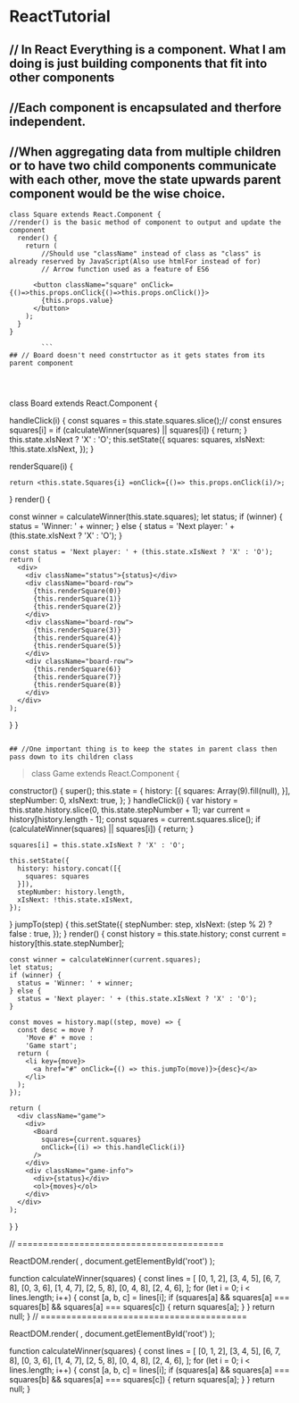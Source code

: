 # ReactTutorial


## // In React Everything is a component. What I am doing is just building components that fit into other components

## //Each component is encapsulated and therfore independent.

## //When aggregating data from multiple children or to have two child components communicate with each other, move the state upwards parent component would be the wise choice.

```
class Square extends React.Component {    
//render() is the basic method of component to output and update the component
  render() {
    return (
        //Should use "className" instead of class as "class" is already reserved by JavaScript(Also use htmlFor instead of for)
        // Arrow function used as a feature of ES6

      <button className="square" onClick={()=>this.props.onClick{()=>this.props.onClick()}>
        {this.props.value}
      </button>
    );
  }
}

        ```
## // Board doesn't need constrtuctor as it gets states from its parent component




```
class Board extends React.Component {

handleClick(i) {
  const squares = this.state.squares.slice();// const ensures  squares[i] = 
    if (calculateWinner(squares) || squares[i]) {
    return;
  }
  this.state.xIsNext ? 'X' : 'O';
  this.setState({
    squares: squares,
    xIsNext: !this.state.xIsNext,
  });
}
                
  renderSquare(i) {
    
    return <this.state.Squares{i} =onClick={()=> this.props.onClick(i)/>;
    
  }
  render() {
    
  const winner = calculateWinner(this.state.squares);
  let status;
  if (winner) {
    status = 'Winner: ' + winner;
  } else {
    status = 'Next player: ' + (this.state.xIsNext ? 'X' : 'O');
  }
 
        
            
    const status = 'Next player: ' + (this.state.xIsNext ? 'X' : 'O');
    return (
      <div>
        <div className="status">{status}</div>
        <div className="board-row">
          {this.renderSquare(0)}
          {this.renderSquare(1)}
          {this.renderSquare(2)}
        </div>
        <div className="board-row">
          {this.renderSquare(3)}
          {this.renderSquare(4)}
          {this.renderSquare(5)}
        </div>
        <div className="board-row">
          {this.renderSquare(6)}
          {this.renderSquare(7)}
          {this.renderSquare(8)}
        </div>
      </div>
    );
  }
}
```
               
## //One important thing is to keep the states in parent class then pass down to its children class

```
>class Game extends React.Component {
                   
  constructor() {
    super();
    this.state = {
      history: [{
        squares: Array(9).fill(null),
      }],
      stepNumber: 0,
      xIsNext: true,
    };
  }
  handleClick(i) {
    var history = this.state.history.slice(0, this.state.stepNumber + 1);
    var current = history[history.length - 1];
    const squares = current.squares.slice();
    if (calculateWinner(squares) || squares[i]) {
      return;
    }

    squares[i] = this.state.xIsNext ? 'X' : 'O';

    this.setState({
      history: history.concat([{
        squares: squares
      }]),
      stepNumber: history.length,
      xIsNext: !this.state.xIsNext,
    });
  }
  jumpTo(step) {
    this.setState({
      stepNumber: step,
      xIsNext: (step % 2) ? false : true,
    });
  }
  render() {
    const history = this.state.history;
    const current = history[this.state.stepNumber];

    const winner = calculateWinner(current.squares);
    let status;
    if (winner) {
      status = 'Winner: ' + winner;
    } else {
      status = 'Next player: ' + (this.state.xIsNext ? 'X' : 'O');
    }

    const moves = history.map((step, move) => {
      const desc = move ?
        'Move #' + move :
        'Game start';
      return (
        <li key={move}>
          <a href="#" onClick={() => this.jumpTo(move)}>{desc}</a>
        </li>
      );
    });

    return (
      <div className="game">
        <div>
          <Board
            squares={current.squares}
            onClick={(i) => this.handleClick(i)}
          />
        </div>
        <div className="game-info">
          <div>{status}</div>
          <ol>{moves}</ol>
        </div>
      </div>
    );
  }
}

// ========================================

ReactDOM.render(
  <Game />,
  document.getElementById('root')
);

function calculateWinner(squares) {
  const lines = [
    [0, 1, 2],
    [3, 4, 5],
    [6, 7, 8],
    [0, 3, 6],
    [1, 4, 7],
    [2, 5, 8],
    [0, 4, 8],
    [2, 4, 6],
  ];
  for (let i = 0; i < lines.length; i++) {
    const [a, b, c] = lines[i];
    if (squares[a] && squares[a] === squares[b] && squares[a] === squares[c]) {
      return squares[a];
    }
  }
  return null;
}
// ========================================

ReactDOM.render(
  <Game />,
  document.getElementById('root')
);

function calculateWinner(squares) {
  const lines = [
    [0, 1, 2],
    [3, 4, 5],
    [6, 7, 8],
    [0, 3, 6],
    [1, 4, 7],
    [2, 5, 8],
    [0, 4, 8],
    [2, 4, 6],
  ];
  for (let i = 0; i < lines.length; i++) {
    const [a, b, c] = lines[i];
    if (squares[a] && squares[a] === squares[b] && squares[a] === squares[c]) {
      return squares[a];
    }
  }
  return null;
}

```
